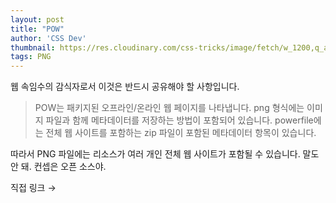 ```yaml
---
layout: post
title: "POW"
author: 'CSS Dev'
thumbnail: https://res.cloudinary.com/css-tricks/image/fetch/w_1200,q_auto,f_auto/https://css-tricks.com/wp-content/uploads/2020/09/pow.png
tags: PNG
---
```



웹 속임수의 감식자로서 이것은 반드시 공유해야 할 사항입니다.

> POW는 패키지된 오프라인/온라인 웹 페이지를 나타냅니다. png 형식에는 이미지 파일과 함께 메타데이터를 저장하는 방법이 포함되어 있습니다. powerfile에는 전체 웹 사이트를 포함하는 zip 파일이 포함된 메타데이터 항목이 있습니다.

따라서 PNG 파일에는 리소스가 여러 개인 전체 웹 사이트가 포함될 수 있습니다. 말도 안 돼. 컨셉은 오픈 소스야.

직접 링크 →